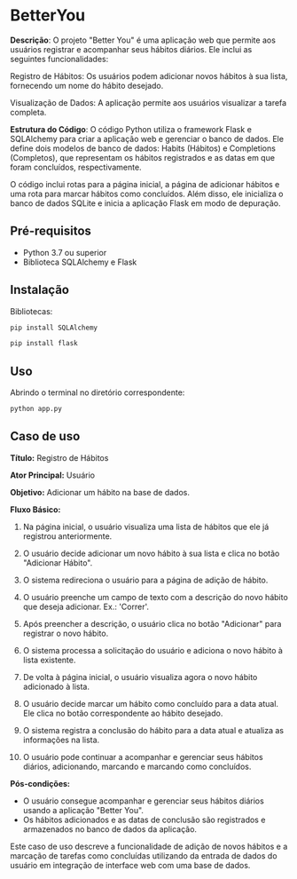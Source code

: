 # BetterYou

**Descrição**: O projeto "Better You" é uma aplicação web que permite aos usuários registrar e acompanhar seus hábitos diários. Ele inclui as seguintes funcionalidades:

Registro de Hábitos: Os usuários podem adicionar novos hábitos à sua lista, fornecendo um nome do hábito desejado.

Visualização de Dados: A aplicação permite aos usuários visualizar a tarefa completa.

**Estrutura do Código**: O código Python utiliza o framework Flask e SQLAlchemy para criar a aplicação web e gerenciar o banco de dados. Ele define dois modelos de banco de dados: Habits (Hábitos) e Completions (Completos), que representam os hábitos registrados e as datas em que foram concluídos, respectivamente.

O código inclui rotas para a página inicial, a página de adicionar hábitos e uma rota para marcar hábitos como concluídos. Além disso, ele inicializa o banco de dados SQLite e inicia a aplicação Flask em modo de depuração.

## Pré-requisitos

- Python 3.7 ou superior
- Biblioteca SQLAlchemy e Flask

## Instalação

Bibliotecas:

```bash
pip install SQLAlchemy
```

```bash
pip install flask
```


## Uso

Abrindo o terminal no diretório correspondente:

```python
python app.py
```

## Caso de uso

**Título:** Registro de Hábitos

**Ator Principal:** Usuário

**Objetivo:** Adicionar um hábito na base de dados.

**Fluxo Básico:**

1. Na página inicial, o usuário visualiza uma lista de hábitos que ele já registrou anteriormente.

2. O usuário decide adicionar um novo hábito à sua lista e clica no botão "Adicionar Hábito".

3. O sistema redireciona o usuário para a página de adição de hábito.

4. O usuário preenche um campo de texto com a descrição do novo hábito que deseja adicionar. Ex.: 'Correr'.

6. Após preencher a descrição, o usuário clica no botão "Adicionar" para registrar o novo hábito.

7. O sistema processa a solicitação do usuário e adiciona o novo hábito à lista existente.

8. De volta à página inicial, o usuário visualiza agora o novo hábito adicionado à lista.

9. O usuário decide marcar um hábito como concluído para a data atual. Ele clica no botão correspondente ao hábito desejado.

10. O sistema registra a conclusão do hábito para a data atual e atualiza as informações na lista.

11. O usuário pode continuar a acompanhar e gerenciar seus hábitos diários, adicionando, marcando e marcando como concluídos.

**Pós-condições:**

- O usuário consegue acompanhar e gerenciar seus hábitos diários usando a aplicação "Better You".
- Os hábitos adicionados e as datas de conclusão são registrados e armazenados no banco de dados da aplicação.

Este caso de uso descreve a funcionalidade de adição de novos hábitos e a marcação de tarefas como concluídas utilizando da entrada de dados do usuário em integração de interface web com uma base de dados.
